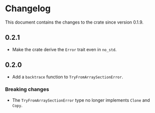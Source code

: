 # Changelog

This document contains the changes to the crate since version 0.1.9.

## 0.2.1

- Make the crate derive the `Error` trait even in `no_std`.

## 0.2.0

- Add a `backtrace` function to `TryFromArraySectionError`.

### Breaking changes

- The `TryFromArraySectionError` type no longer implements `Clone` and `Copy`.
